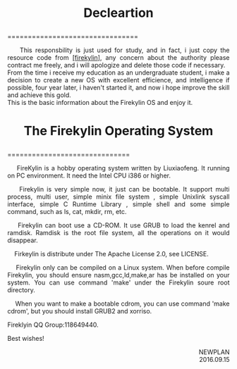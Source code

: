 # <p align="center">Decleartion</p>
================================

<p align="justify">&nbsp;&nbsp;&nbsp;&nbsp;This responsbility is just used for study, and in fact, i just copy the resource code from <a href="https://coding.net/u/liuxiaofeng/p/firekylin/git">[firekylin]</a>, any concern about the authority please contract me freely, and i will apologize and delete those code if necessary.</br>
<td style="word-break:break-all">From the time i receive my education as an undergraduate student, i make a decision to create a new OS with excellent efficience, and intelligence if possible, four year later, i haven't started it, and now i hope improve the skill and achieve this gold.</td></br>
This is the basic information about the Firekylin OS and enjoy it.</p>






# <p align="center">The Firekylin Operating System</p>
==============================

<p align="justify">&nbsp;&nbsp;&nbsp;&nbsp;FireKylin is a hobby operating system written by Liuxiaofeng. It running on PC environment. It need the Intel CPU i386 or higher.</p>
<p align="justify">&nbsp;&nbsp;&nbsp;&nbsp;Firekylin is very simple now, it just can be bootable. It support multi process, multi user, simple minix file system , simple Unixlink syscall interface, simple C Runtime Library , simple shell and some simple command, such as ls, cat, mkdir, rm, etc.</p>
<p align="justify">&nbsp;&nbsp;&nbsp;&nbsp;Firekylin can boot use a CD-ROM. It use GRUB to load the kenrel and ramdisk. Ramdisk is the root file system, all the operations on it would disappear. </p>
<p align="justify">&nbsp;&nbsp;&nbsp;&nbsp;Firkeylin is distribute under The Apache License 2.0, see LICENSE.</p>
<p align="justify">&nbsp;&nbsp;&nbsp;&nbsp;Firekylin only can be compiled on a Linux system. When before compile Firekylin, you should ensure nasm,gcc,ld,make,ar has be installed on your system. You can use command 'make' under the Firekylin soure root directory.</p>
<p align="justify">&nbsp;&nbsp;&nbsp;&nbsp;When you want to make a bootable cdrom, you can use command 'make cdrom', but you should install GRUB2 and xorriso.</p>

Fireklyin QQ Group:118649440.

Best wishes!


<p align="right">NEWPLAN </br>2016.09.15</p>
